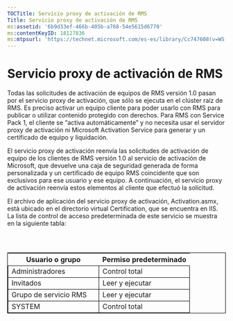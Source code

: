 ```yaml
---
TOCTitle: Servicio proxy de activación de RMS
Title: Servicio proxy de activación de RMS
ms:assetid: '6b9d33ef-466b-405b-a768-54e5615d6770'
ms:contentKeyID: 18127836
ms:mtpsurl: 'https://technet.microsoft.com/es-es/library/Cc747608(v=WS.10)'
---
```


Servicio proxy de activación de RMS
===================================

Todas las solicitudes de activación de equipos de RMS versión 1.0 pasan por el servicio proxy de activación, que sólo se ejecuta en el clúster raíz de RMS. Es preciso activar un equipo cliente para poder usarlo con RMS para publicar o utilizar contenido protegido con derechos. Para RMS con Service Pack 1, el cliente se “activa automáticamente” y no necesita usar el servidor proxy de activación ni Microsoft Activation Service para generar y un certificado de equipo y liquidación.

El servicio proxy de activación reenvía las solicitudes de activación de equipo de los clientes de RMS versión 1.0 al servicio de activación de Microsoft, que devuelve una caja de seguridad generada de forma personalizada y un certificado de equipo RMS coincidente que son exclusivos para ese usuario y ese equipo. A continuación, el servicio proxy de activación reenvía estos elementos al cliente que efectuó la solicitud.

El archivo de aplicación del servicio proxy de activación, Activation.asmx, está ubicado en el directorio virtual Certification, que se encuentra en IIS. La lista de control de acceso predeterminada de este servicio se muestra en la siguiente tabla:

###  

 
<table style="border:1px solid black;">
<colgroup>
<col width="50%" />
<col width="50%" />
</colgroup>
<thead>
<tr class="header">
<th>Usuario o grupo</th>
<th>Permiso predeterminado</th>
</tr>
</thead>
<tbody>
<tr class="odd">
<td style="border:1px solid black;">Administradores</td>
<td style="border:1px solid black;">Control total</td>
</tr>
<tr class="even">
<td style="border:1px solid black;">Invitados</td>
<td style="border:1px solid black;">Leer y ejecutar</td>
</tr>
<tr class="odd">
<td style="border:1px solid black;">Grupo de servicio RMS</td>
<td style="border:1px solid black;">Leer y ejecutar</td>
</tr>
<tr class="even">
<td style="border:1px solid black;">SYSTEM</td>
<td style="border:1px solid black;">Control total</td>
</tr>
</tbody>
</table>
